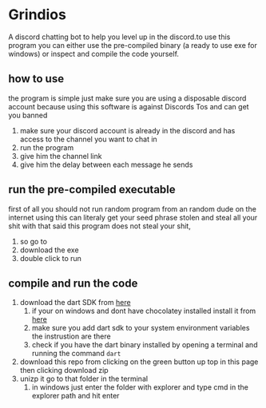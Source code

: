 # Grindios
A discord chatting bot to help you level up in the discord.to use this program you can either use the pre-compiled binary (a ready to use exe for windows) or inspect and compile the code yourself.

## how to use
the program is simple just make sure you are using a disposable discord account because using this software is against Discords Tos and can get you banned
1. make sure your discord account is already in the discord and has access to the channel you want to chat in
2. run the program 
3. give him the channel link
4. give him the delay between each message he sends

## run the pre-compiled executable 
first of all you should not run random program from an random dude on the internet using this can literaly get your seed phrase stolen and steal all your shit
with that said this program does not steal your shit, 
1. so go to 
2. download the exe 
3. double click to run
   
## compile and run the code 
1. download the dart SDK from [here](https://dart.dev/get-dart)
    1. if your on windows and dont have chocolatey installed install it from [here](https://chocolatey.org/install)
   2. make sure you add dart sdk to your system environment variables the instrustion are there
   3. check if you have the dart binary installed by opening a terminal and running the command `dart`
2. download this repo from clicking on the green button up top in this page then clicking download zip
3. unizp it go to that folder in the terminal 
   1. in windows just enter the folder with explorer and type cmd in the explorer path and hit enter